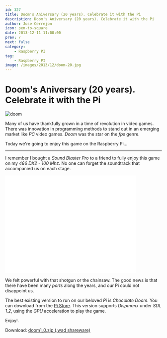 ```yaml
---
id: 327
title: Doom's Aniversary (20 years). Celebrate it with the Pi
description: Doom's Aniversary (20 years). Celebrate it with the Pi
author: Jose Cerrejon
icon: pen-to-square
date: 2013-12-11 11:00:00
prev: /
next: false
category:
    - Raspberry PI
tag:
    - Raspberry PI
image: /images/2013/12/doom-20.jpg
---
```


# Doom's Aniversary (20 years). Celebrate it with the Pi

![doom](/images/2013/12/doom-20.jpg)

Many of us have thankfully grown in a time of revolution in video games. There was innovation in programming methods to stand out in an emerging market like _PC_ video games. _Doom_ was the star on the _fps_ genre.

Today we're going to enjoy this game on the Raspberry Pi...

---

I remember I bought a _Sound Blaster Pro_ to a friend to fully enjoy this game on my _486 DX2 - 100 Mhz_. No one can forget the soundtrack that accompanied us on each stage.

<iframe width="420" height="315" src="//www.youtube.com/embed/BEECC3xoCVU" frameborder="0" allowfullscreen></iframe>

We felt powerful with that shotgun or the chainsaw. The good news is that there have been many _ports_ along the years, and our Pi could not disappoint us.

The best existing version to run on our beloved _Pi_ is _Chocolate Doom_. You can download from the [Pi Store](https://store.raspberrypi.com/projects/chocodoom). This version supports _Dispmanx_ under _SDL 1.2_, using the _GPU_ acceleration to play the game.

Enjoy!.

Download: [doom1_0.zip (.wad shareware)](https://www.doomworld.com/idgames/?id=6)
